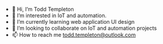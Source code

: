 - 👋 Hi, I’m Todd Templeton
- 👀 I’m interested in IoT and automation.
- 🌱 I’m currently learning web application UI design
- 💞️ I’m looking to collaborate on IoT and automation projects
- 📫 How to reach me todd.templeton@outlook.com 

<!---
ttempleton42/ttempleton42 is a ✨ special ✨ repository because its `README.md` (this file) appears on your GitHub profile.
You can click the Preview link to take a look at your changes.
--->
